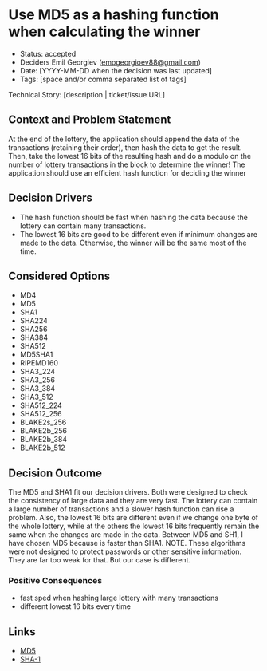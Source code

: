 # Use MD5 as a hashing function when calculating the winner

- Status: accepted
- Deciders Emil Georgiev (emogeorgioev88@gmail.com)
- Date: [YYYY-MM-DD when the decision was last updated] <!-- optional. To customize the ordering without relying on Git creation dates and filenames -->
- Tags: [space and/or comma separated list of tags] <!-- optional -->

Technical Story: [description | ticket/issue URL] <!-- optional -->

## Context and Problem Statement

At the end of the lottery, the application should append the data of the transactions
(retaining their order), then hash the data to get the result. Then, take the lowest 16 bits of the resulting hash and do a modulo on the number of
lottery transactions in the block to determine the winner! The application should use an efficient hash function for deciding the winner

## Decision Drivers <!-- optional -->

- The hash function should be fast when hashing the data because the lottery can contain many transactions.
- The lowest 16 bits are good to be different even if minimum changes are made to the data. Otherwise, the winner will be the same most of the time. 

## Considered Options

- MD4 
- MD5 
- SHA1 
- SHA224 
- SHA256 
- SHA384 
- SHA512 
- MD5SHA1 
- RIPEMD160 
- SHA3_224 
- SHA3_256 
- SHA3_384 
- SHA3_512 
- SHA512_224 
- SHA512_256 
- BLAKE2s_256 
- BLAKE2b_256 
- BLAKE2b_384 
- BLAKE2b_512 

## Decision Outcome

The MD5 and SHA1 fit our decision drivers. Both were designed to check the consistency of large data and they are very fast. The lottery can contain a large number of transactions and a slower hash function can rise a problem. Also, the lowest 16 bits are different even if we change one byte of the whole lottery, while at the others the lowest 16 bits frequently remain the same when the changes are made in the data. 
Between MD5 and SH1, I have chosen MD5 because is faster than SHA1. NOTE. These algorithms were not designed to protect passwords or other sensitive information. They are far too weak for that. But our case is different.

### Positive Consequences <!-- optional -->

- fast sped when hashing large lottery with many transactions
- different lowest 16 bits every time

## Links <!-- optional -->

- [MD5](https://en.wikipedia.org/wiki/MD5)
- [SHA-1](https://en.wikipedia.org/wiki/SHA-1)
